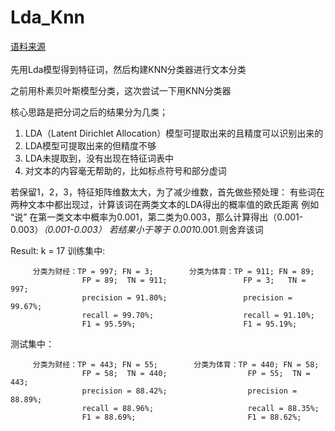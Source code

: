 # Lda_Knn
[语料来源](https://github.com/CallMeJiaGu/WordSimilarityAnalogyData)<br />  
先用Lda模型得到特征词，然后构建KNN分类器进行文本分类

之前用朴素贝叶斯模型分类，这次尝试一下用KNN分类器

核心思路是把分词之后的结果分为几类；
1. LDA（Latent Dirichlet Allocation）模型可提取出来的且精度可以识别出来的
2. LDA模型可提取出来的但精度不够
3. LDA未提取到，没有出现在特征词表中
4. 对文本的内容毫无帮助的，比如标点符号和部分虚词

若保留1，2，3，特征矩阵维数太大，为了减少维数，首先做些预处理：
  有些词在两种文本中都出现过，计算该词在两类文本的LDA得出的概率值的欧氏距离
  例如 “说” 在第一类文本中概率为0.001，第二类为0.003，那么计算得出（0.001-0.003）*（0.001-0.003）
  若结果小于等于 0.001*0.001.则舍弃该词
  
 Result:
  k = 17
  训练集中:
  
         分类为财经：TP = 997; FN = 3;        分类为体育：TP = 911; FN = 89;
                    FP = 89;  TN = 911;                 FP = 3;   TN = 997;
                    precision = 91.80%;                 precision = 99.67%;
                    recall = 99.70%;                    recall = 91.10%;
                    F1 = 95.59%;                        F1 = 95.19%;
                    
  测试集中：
  
         分类为财经：TP = 443; FN = 55;        分类为体育：TP = 440; FN = 58;
                    FP = 58;  TN = 440;                  FP = 55;  TN = 443;
                    precision = 88.42%;                  precision = 88.89%;
                    recall = 88.96%;                     recall = 88.35%;
                    F1 = 88.69%;                         F1 = 88.62%;             

    
  
